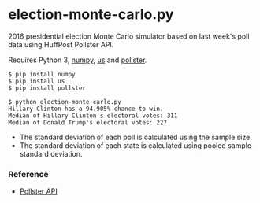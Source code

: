 # election-monte-carlo.py
2016 presidential election Monte Carlo simulator based on last week's poll data using HuffPost Pollster API.

Requires Python 3, [numpy](https://github.com/numpy/numpy), [us](https://github.com/unitedstates/python-us) and [pollster](https://github.com/huffpostdata/python-pollster).

```
$ pip install numpy
$ pip install us
$ pip install pollster

$ python election-monte-carlo.py
Hillary Clinton has a 94.905% chance to win.
Median of Hillary Clinton's electoral votes: 311
Median of Donald Trump's electoral votes: 227
```

- The standard deviation of each poll is calculated using the sample size.
- The standard deviation of each state is calculated using pooled sample standard deviation.

### Reference
- [Pollster API](http://elections.huffingtonpost.com/pollster/api)
